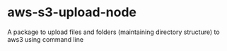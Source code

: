 # aws-s3-upload-node
A package to upload files and folders (maintaining directory structure) to aws3 using command line
